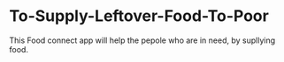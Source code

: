# To-Supply-Leftover-Food-To-Poor
This Food connect app will help the pepole who are in need, by supllying food.
